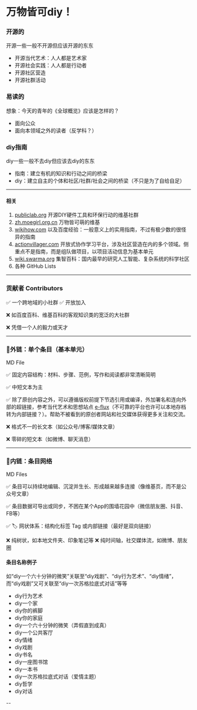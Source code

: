 # 万物皆可diy！ 

### **开源的**

开源一些一般不开源但应该开源的东东

- 开源当代艺术：人人都是艺术家
- 开源社会实践：人人都是行动者
- 开源社区营造
- 开源社群活动

### **易读的**

想象：今天的青年的《全球概览》应该是怎样的？

- 面向公众
- 面向本领域之外的读者（反学科？）

### **diy指南**

diy一些一般不去diy但应该去diy的东东

- 指南：建立有机的知识和行动之间的桥梁
- diy：建立自主的个体和社区/社群/社会之间的桥梁（不只是为了自给自足）

---

#### 相关

1. [publiclab.org](http://publiclab.org/) 开源DIY硬件工具和环保行动的维基社群
2. [zh.moegirl.org.cn](http://zh.moegirl.org.cn/) 万物皆可萌的维基
3. [wikihow.com](http://wikiHow.com) 以及百度经验：一般意义上的实用指南，不过有极少数的很怪异的指南
4. [actionvillager.com](http://actionvillager.com/) 开放式协作学习平台，涉及社区营造在内的多个领域。侧重点不是指南，而是组队做项目，以项目活动信息为基本单元
5. [wiki.swarma.org](https://wiki.swarma.org) 集智百科：国内最早的研究人工智能、复杂系统的科学社区
6. 各种 GitHub Lists

---

### 贡献者 **Contributors**

✅ 一个跨地域的小社群 ✅ 开放加入

❌ 如百度百科、维基百科的客观知识类的宽泛的大社群

❌ 凭借一个人的毅力或天才

---

### 🔗外链：单个条目（基本单元）

MD File

✅ 固定内容结构：材料、步骤、范例，写作和阅读都非常清晰简明

✅ 中短文本为主 

✅ 除了原创内容之外，可以遵循版权前提下节选引用或编译，外加署名和连向外部的超链接，参考当代艺术和思想站点 [e-flux](conversations.e-flux.com/)（不可靠的平台也许可以本地存档转为内部链接？）。帮助不被看到的原创者网站和社交媒体获得更多关注和交流。

❌ 格式不一的长文本（如公众号/博客/媒体文章）

❌ 零碎的短文本（如微博、聊天消息）

---

### 🔗内链：条目网络

MD Files

✅ 条目可以持续地编辑、沉淀并生长、形成越来越多连接（像维基页，而不是公众号文章）

✅ 条目数据可导出或同步，不困在某个App的围墙花园中（微信朋友圈、抖音、FB等）

✅ 🏷️ 网状体系：结构化标签 Tag 或内部链接（最好是双向链接）

❌ 纯树状，如本地文件夹、印象笔记等 ❌ 纯时间轴，社交媒体流，如微博、朋友圈


#### 条目名称例子

如“diy一个六十分钟的微笑”关联至“diy戏剧”、“diy行为艺术”、“diy情绪”，而“diy戏剧”又可关联至“diy一次苏格拉底式对话”等等

- diy行为艺术
- diy一个家
- diy你的裤脚
- diy你的家庭
- diy一个六十分钟的微笑（弄假直到成真）
- diy一个公共客厅
- diy情绪
- diy戏剧
- diy书名
- diy一座图书馆
- diy一本书
- diy一次苏格拉底式对话（爱情主题）
- diy哲学
- diy对话

--



